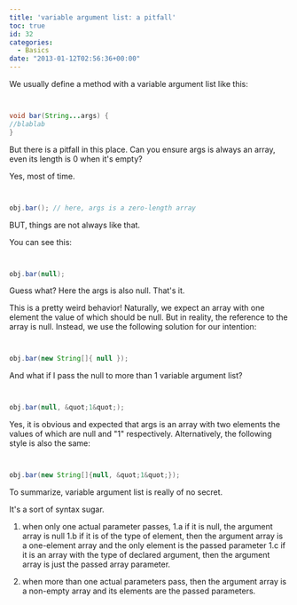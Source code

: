 ```yaml
---
title: 'variable argument list: a pitfall'
toc: true
id: 32
categories:
  - Basics
date: "2013-01-12T02:56:36+00:00"
---
```


We usually define a method with a variable argument list like this:



```java


void bar(String...args) {
//blablab
}

```


But there is a pitfall in this place.
Can you ensure args is always an array, even its length is 0 when it's empty?

Yes, most of time.



```java


obj.bar(); // here, args is a zero-length array

```


BUT, things are not always like that.

You can see this:



```java


obj.bar(null);

```


Guess what? Here the args is also null. That's it.

This is a pretty weird behavior!
Naturally, we expect an array with one element the value of which should be null. But in reality, the reference to the array is null.
Instead, we use the following solution for our intention:



```java


obj.bar(new String[]{ null });

```


And what if I pass the null to more than 1 variable argument list?



```java


obj.bar(null, &quot;1&quot;);

```


Yes, it is obvious and expected that args is an array with two elements the values of which are null and "1" respectively.
Alternatively, the following style is also the same:



```java


obj.bar(new String[]{null, &quot;1&quot;});

```


To summarize, variable argument list is really of no secret.

It's a sort of syntax sugar.
1) when only one actual parameter passes,
1.a if it is null, the argument array is null
1.b if it is of the type of element, then the argument array is a one-element array and the only element is the passed parameter
1.c if it is an array with the type of declared argument, then the argument array is just the passed array parameter.

2) when more than one actual parameters pass, then the argument array is a non-empty array and its elements are the passed parameters.
